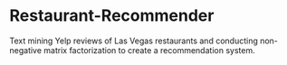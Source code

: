 # Restaurant-Recommender
Text mining Yelp reviews of Las Vegas restaurants and conducting non-negative matrix factorization to create a recommendation system.
